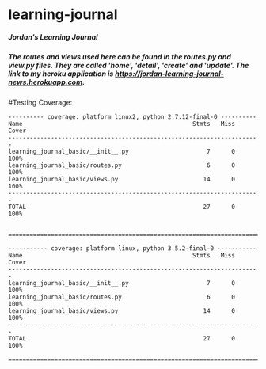 # learning-journal

##### Jordan's Learning Journal
##### The routes and views used here can be found in the routes.py and view.py files.  They are called 'home', 'detail', 'create' and 'update'.  The link to my heroku application is https://jordan-learning-journal-news.herokuapp.com.

#Testing Coverage:
```
---------- coverage: platform linux2, python 2.7.12-final-0 ----------
Name                                                Stmts   Miss  Cover
-----------------------------------------------------------------------
learning_journal_basic/__init__.py                      7      0   100%
learning_journal_basic/routes.py                        6      0   100%
learning_journal_basic/views.py                        14      0   100%
-----------------------------------------------------------------------
TOTAL                                                  27      0   100%


========================================================================

----------- coverage: platform linux, python 3.5.2-final-0 -----------
Name                                                Stmts   Miss  Cover
-----------------------------------------------------------------------
learning_journal_basic/__init__.py                      7      0   100%
learning_journal_basic/routes.py                        6      0   100%
learning_journal_basic/views.py                        14      0   100%
-----------------------------------------------------------------------
TOTAL                                                  27      0   100%

========================================================================